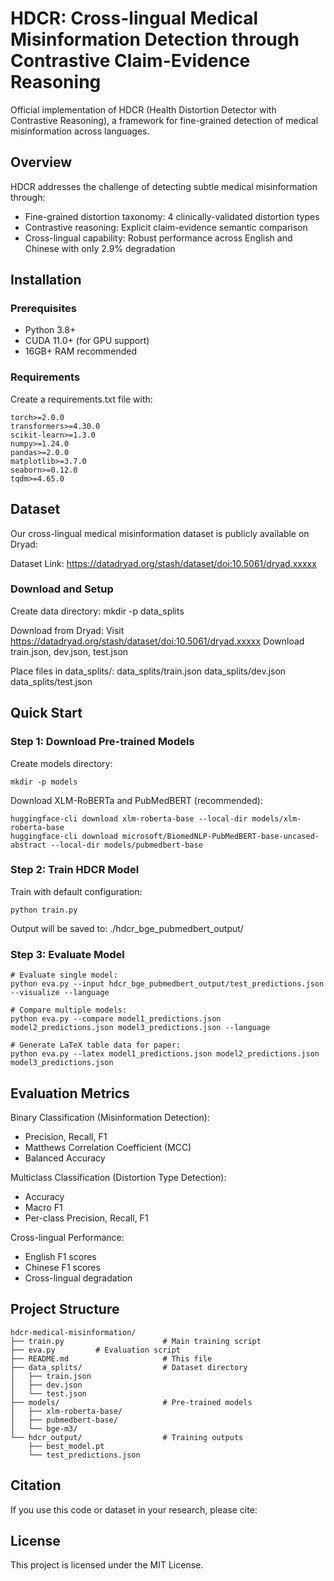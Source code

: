 # HDCR: Cross-lingual Medical Misinformation Detection through Contrastive Claim-Evidence Reasoning

Official implementation of HDCR (Health Distortion Detector with Contrastive Reasoning), a framework for fine-grained detection of medical misinformation across languages.

## Overview

HDCR addresses the challenge of detecting subtle medical misinformation through:
- Fine-grained distortion taxonomy: 4 clinically-validated distortion types
- Contrastive reasoning: Explicit claim-evidence semantic comparison
- Cross-lingual capability: Robust performance across English and Chinese with only 2.9% degradation


## Installation

### Prerequisites

- Python 3.8+
- CUDA 11.0+ (for GPU support)
- 16GB+ RAM recommended


### Requirements

Create a requirements.txt file with:
```
torch>=2.0.0
transformers>=4.30.0
scikit-learn>=1.3.0
numpy>=1.24.0
pandas>=2.0.0
matplotlib>=3.7.0
seaborn>=0.12.0
tqdm>=4.65.0
```
## Dataset

Our cross-lingual medical misinformation dataset is publicly available on Dryad:

Dataset Link: https://datadryad.org/stash/dataset/doi:10.5061/dryad.xxxxx


### Download and Setup

Create data directory:
mkdir -p data_splits

Download from Dryad:
Visit https://datadryad.org/stash/dataset/doi:10.5061/dryad.xxxxx
Download train.json, dev.json, test.json

Place files in data_splits/:
data_splits/train.json
data_splits/dev.json
data_splits/test.json

## Quick Start

### Step 1: Download Pre-trained Models

Create models directory:
```
mkdir -p models
```
Download XLM-RoBERTa and PubMedBERT (recommended):
```
huggingface-cli download xlm-roberta-base --local-dir models/xlm-roberta-base
huggingface-cli download microsoft/BiomedNLP-PubMedBERT-base-uncased-abstract --local-dir models/pubmedbert-base
```

### Step 2: Train HDCR Model

Train with default configuration:
```
python train.py
```
Output will be saved to:
./hdcr_bge_pubmedbert_output/

### Step 3: Evaluate Model
```
# Evaluate single model:
python eva.py --input hdcr_bge_pubmedbert_output/test_predictions.json --visualize --language

# Compare multiple models:
python eva.py --compare model1_predictions.json model2_predictions.json model3_predictions.json --language

# Generate LaTeX table data for paper:
python eva.py --latex model1_predictions.json model2_predictions.json model3_predictions.json
```

## Evaluation Metrics

Binary Classification (Misinformation Detection):
- Precision, Recall, F1
- Matthews Correlation Coefficient (MCC)
- Balanced Accuracy

Multiclass Classification (Distortion Type Detection):
- Accuracy
- Macro F1
- Per-class Precision, Recall, F1

Cross-lingual Performance:
- English F1 scores
- Chinese F1 scores
- Cross-lingual degradation


## Project Structure
```
hdcr-medical-misinformation/
├── train.py                      # Main training script
├── eva.py         # Evaluation script
├── README.md                     # This file
├── data_splits/                  # Dataset directory
│   ├── train.json
│   ├── dev.json
│   └── test.json
├── models/                       # Pre-trained models
│   ├── xlm-roberta-base/
│   ├── pubmedbert-base/
│   └── bge-m3/
└── hdcr_output/                  # Training outputs
    ├── best_model.pt
    └── test_predictions.json
```
## Citation

If you use this code or dataset in your research, please cite:


## License

This project is licensed under the MIT License.
